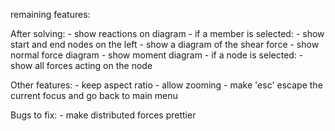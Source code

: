 remaining features:

After solving: 
    - show reactions on diagram
    - if a member is selected:
        - show start and end nodes on the left
        - show a diagram of the shear force
        - show normal force diagram
        - show moment diagram
    - if a node is selected:
        - show all forces acting on the node

Other features:
    - keep aspect ratio
    - allow zooming
    - make 'esc' escape the current focus and go back to main menu
    
    

Bugs to fix:
    - make distributed forces prettier
